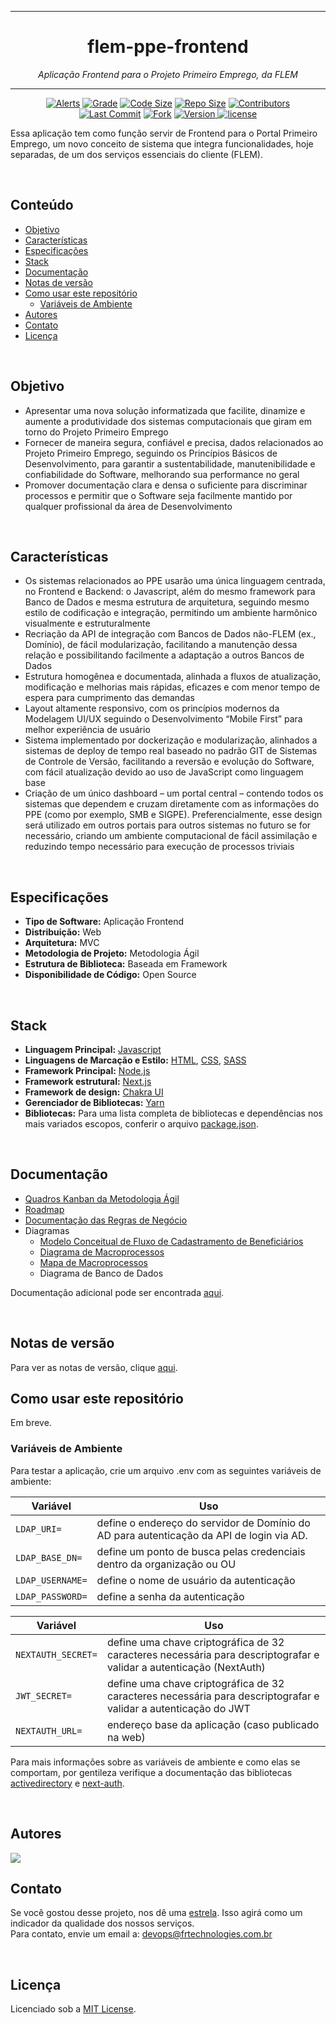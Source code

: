 <hr>
<h1 align="center">flem-ppe-frontend</h1>
<p align=center><i align="center">Aplicação Frontend para o Projeto Primeiro Emprego, da FLEM</i></p>
<hr>

<div align="center">

<a href="">[![Alerts](https://img.shields.io/lgtm/alerts/github/frtechdev/flem-ppe-frontend)](https://github.com/frtechdev/flem-ppe-frontend) </a>
<a href="">[![Grade](https://img.shields.io/lgtm/grade/javascript/github/frtechdev/flem-ppe-frontend)](https://github.com/frtechdev/flem-ppe-frontend)</a>
<a href="">[![Code Size](https://img.shields.io/github/languages/code-size/frtechdev/flem-ppe-frontend)](https://github.com/frtechdev/flem-ppe-frontend)</a>
<a href="">[![Repo Size](https://img.shields.io/github/repo-size/frtechdev/flem-ppe-frontend)](https://github.com/frtechdev/flem-ppe-frontend)</a>
<a href="">[![Contributors](https://img.shields.io/github/contributors/frtechdev/flem-ppe-frontend)](https://github.com/frtechdev/flem-ppe-frontend/graphs/contributors)</a><br>
<a href="">[![Last Commit](https://img.shields.io/github/last-commit/frtechdev/flem-ppe-frontend)](https://github.com/frtechdev/flem-ppe-frontend/) </a>
<a href="">[![Fork](https://img.shields.io/github/forks/frtechdev/flem-ppe-frontend)](https://github.com/frtechdev/flem-ppe-frontend/fork) </a>
<a href="">![Version](https://img.shields.io/badge/version-0.0.3-005bff) </a>
<a href="">[![license](https://img.shields.io/github/license/frtechdev/flem-ppe-frontend)](https://github.com/frtechdev/flem-ppe-frontend/LICENSE)</a>
<br>

</div>

Essa aplicação tem como função servir de Frontend para o Portal Primeiro Emprego, um novo conceito de sistema que integra funcionalidades, hoje separadas, de um dos serviços essenciais do cliente (FLEM).

<br>

## Conteúdo

- [Objetivo](#objetivo)
- [Características](#características)
- [Especificações](#especificações)
- [Stack](#stack)
- [Documentação](#documentação)
- [Notas de versão](#notas-de-versão)
- [Como usar este repositório](#como-usar-este-repositório)
  - [Variáveis de Ambiente](#variáveis-de-ambiente)
- [Autores](#autores)
- [Contato](#contato)
- [Licença](#licença)

<br>

## Objetivo

- Apresentar uma nova solução informatizada que facilite, dinamize e aumente a produtividade dos sistemas computacionais que giram em torno do Projeto Primeiro Emprego
- Fornecer de maneira segura, confiável e precisa, dados relacionados ao Projeto Primeiro Emprego, seguindo os Princípios Básicos de Desenvolvimento, para garantir a sustentabilidade, manutenibilidade e confiabilidade do Software, melhorando sua performance no geral
- Promover documentação clara e densa o suficiente para discriminar processos e permitir que o Software seja facilmente mantido por qualquer profissional da área de Desenvolvimento

<br>

## Características

- Os sistemas relacionados ao PPE usarão uma única linguagem centrada, no Frontend e Backend: o Javascript, além do mesmo framework para Banco de Dados e mesma estrutura de arquitetura, seguindo mesmo estilo de codificação e integração, permitindo um ambiente harmônico visualmente e estruturalmente
- Recriação da API de integração com Bancos de Dados não-FLEM (ex., Domínio), de fácil modularização, facilitando a manutenção dessa relação e possibilitando facilmente a adaptação a outros Bancos de Dados
- Estrutura homogênea e documentada, alinhada a fluxos de atualização, modificação e melhorias mais rápidas, eficazes e com menor tempo de espera para cumprimento das demandas
- Layout altamente responsivo, com os princípios modernos da Modelagem UI/UX seguindo o Desenvolvimento “Mobile First” para melhor experiência de usuário
- Sistema implementado por dockerização e modularização, alinhados a sistemas de deploy de tempo real baseado no padrão GIT de Sistemas de Controle de Versão, facilitando a reversão e evolução do Software, com fácil atualização devido ao uso de JavaScript como linguagem base
- Criação de um único dashboard – um portal central – contendo todos os sistemas que dependem e cruzam diretamente com as informações do PPE (como por exemplo, SMB e SIGPE). Preferencialmente, esse design será utilizado em outros portais para outros sistemas no futuro se for necessário, criando um ambiente computacional de fácil assimilação e reduzindo tempo necessário para execução de processos triviais

<br>

## Especificações

- **Tipo de Software:** Aplicação Frontend
- **Distribuição:** Web
- **Arquitetura:** MVC
- **Metodologia de Projeto:** Metodologia Ágil
- **Estrutura de Biblioteca:** Baseada em Framework
- **Disponibilidade de Código:** Open Source

<br>

## Stack

- **Linguagem Principal:** [Javascript](https://developer.mozilla.org/pt-BR/docs/Web/JavaScript)
- **Linguagens de Marcação e Estilo:** [HTML](https://developer.mozilla.org/pt-BR/docs/Web/HTML), [CSS](https://developer.mozilla.org/pt-BR/docs/Web/CSS), [SASS](https://sass-lang.com/documentation)
- **Framework Principal:** [Node.js](https://nodejs.org/en/docs/)
- **Framework estrutural:** [Next.js](https://nextjs.org/docs/getting-started)
- **Framework de design:** [Chakra UI](https://chakra-ui.com/docs/getting-started)
- **Gerenciador de Bibliotecas:** [Yarn](https://yarnpkg.com/getting-started)
- **Bibliotecas:** Para uma lista completa de bibliotecas e dependências nos mais variados escopos, conferir o arquivo [package.json](https://github.com/frtechdev/flem-ppe-frontend/blob/master/package.json).

<br>

## Documentação

- [Quadros Kanban da Metodologia Ágil](https://frtechnologies.notion.site/Quadro-Kanban-c6994bfdb6ba4ab98434b805635d3fe7)
- [Roadmap](https://miro.com/app/board/uXjVOMzAe7s=/?invite_link_id=872842801580)
- [Documentação das Regras de Negócio](https://frtechnologies.notion.site/Documenta-o-de-Refer-ncia-das-Regras-de-Neg-cio-a66eae4edf5045e4b17e414647500c31)
- Diagramas
  - [Modelo Conceitual de Fluxo de Cadastramento de Beneficiários](https://miro.com/app/board/uXjVONgTB50=/?invite_link_id=986301656145)
  - [Diagrama de Macroprocessos](https://miro.com/app/board/uXjVOOJxdWc=/?invite_link_id=184583999527)
  - [Mapa de Macroprocessos](https://miro.com/app/board/uXjVOOroXvA=/?invite_link_id=576187018086)
  - Diagrama de Banco de Dados

Documentação adicional pode ser encontrada [aqui](https://frtechdev.github.io/flem-ppe-frontend/).

<br>

## Notas de versão

Para ver as notas de versão, clique [aqui](https://github.com/frtechdev/flem-ppe-frontend/blob/master/CHANGELOG.md).
<br>

## Como usar este repositório

Em breve.

### Variáveis de Ambiente

Para testar a aplicação, crie um arquivo .env com as seguintes variáveis de ambiente:

| Variável         | Uso                                                                                      |
| ---------------- | ---------------------------------------------------------------------------------------- |
| `LDAP_URI=`      | define o endereço do servidor de Domínio do AD para autenticação da API de login via AD. |
| `LDAP_BASE_DN=`  | define um ponto de busca pelas credenciais dentro da organização ou OU                   |
| `LDAP_USERNAME=` | define o nome de usuário da autenticação                                                 |
| `LDAP_PASSWORD=` | define a senha da autenticação                                                           |

| Variável           | Uso                                                                                                                 |
| ------------------ | ------------------------------------------------------------------------------------------------------------------- |
| `NEXTAUTH_SECRET=` | define uma chave criptográfica de 32 caracteres necessária para descriptografar e validar a autenticação (NextAuth) |
| `JWT_SECRET=`      | define uma chave criptográfica de 32 caracteres necessária para descriptografar e validar a autenticação do JWT     |
| `NEXTAUTH_URL=`    | endereço base da aplicação (caso publicado na web)                                                                  |

Para mais informações sobre as variáveis de ambiente e como elas se comportam, por gentileza verifique a documentação das bibliotecas [activedirectory](https://www.npmjs.com/package/activedirectory) e [next-auth](https://www.npmjs.com/package/next-auth).

<br>

## Autores

<a href="https://github.com/frtechdev/flem-ppe-frontend/graphs/contributors">
  <img src="https://contrib.rocks/image?repo=frtechdev/flem-ppe-frontend" />
</a>

<br>

## Contato

Se você gostou desse projeto, nos dê uma <a href="https://github.com/frtechdev/flem-ppe-frontend" data-icon="octicon-star" aria-label="Star frtechdev/flem-ppe-frontend on GitHub">estrela</a>. Isso agirá como um indicador da qualidade dos nossos serviços. <br>
Para contato, envie um email a: <a href="mailto:devops@frtechnologies.com.br">devops@frtechnologies.com.br</a>

<br>

## Licença

Licenciado sob a [MIT License](https://github.com/frtechdev/flem-ppe-frontend/blob/main/LICENSE).

